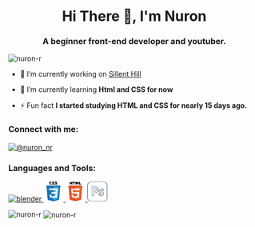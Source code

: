 <h1 align="center">Hi There 👋, I'm Nuron</h1>
<h3 align="center">A beginner front-end developer and youtuber.</h3>

<p align="left"> <img src="https://komarev.com/ghpvc/?username=nuron-r&label=Profile%20views&color=0e75b6&style=flat" alt="nuron-r" /> </p>

- 🔭 I’m currently working on [Sillent Hill](https://www.youtube.com/watch?v=6mv0DyoBPnU&t=97s&ab_channel=Nuron%28%D0%9D%D1%8C%D1%8E%D1%80%D0%BE%D0%BD%29)

- 🌱 I’m currently learning **Html and CSS for now**

- ⚡ Fun fact **I started studying HTML and CSS for nearly 15 days ago.**

<h3 align="left">Connect with me:</h3>
<p align="left">
<a href="https://www.youtube.com/c/@nuron_nr" target="blank"><img align="center" src="https://raw.githubusercontent.com/rahuldkjain/github-profile-readme-generator/master/src/images/icons/Social/youtube.svg" alt="@nuron_nr" height="30" width="40" /></a>
</p>

<h3 align="left">Languages and Tools:</h3>
<p align="left"> <a href="https://www.blender.org/" target="_blank" rel="noreferrer"> <img src="https://download.blender.org/branding/community/blender_community_badge_white.svg" alt="blender" width="40" height="40"/> </a> <a href="https://www.w3schools.com/css/" target="_blank" rel="noreferrer"> <img src="https://raw.githubusercontent.com/devicons/devicon/master/icons/css3/css3-original-wordmark.svg" alt="css3" width="40" height="40"/> </a> <a href="https://www.w3.org/html/" target="_blank" rel="noreferrer"> <img src="https://raw.githubusercontent.com/devicons/devicon/master/icons/html5/html5-original-wordmark.svg" alt="html5" width="40" height="40"/> </a> <a href="https://www.photoshop.com/en" target="_blank" rel="noreferrer"> <img src="https://raw.githubusercontent.com/devicons/devicon/master/icons/photoshop/photoshop-line.svg" alt="photoshop" width="40" height="40"/> </a> </p>

<p><img align="left" src="https://github-readme-stats.vercel.app/api/top-langs?username=nuron-r&show_icons=true&locale=en&layout=compact" alt="nuron-r" /></p>

<p>&nbsp;<img align="center" src="https://github-readme-stats.vercel.app/api?username=nuron-r&show_icons=true&locale=en" alt="nuron-r" /></p>
